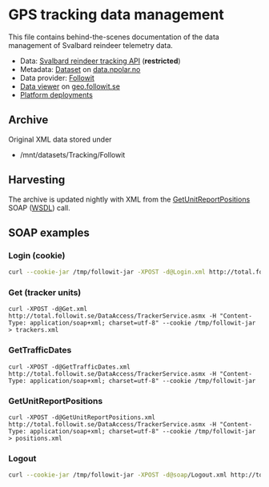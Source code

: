 #  GPS tracking data management

This file contains behind-the-scenes documentation of the data management of Svalbard reindeer telemetry data.

* Data: [Svalbard reindeer tracking API](https://api.npolar.no/tracking/svalbard-reindeer/?q=) (**restricted**)
* Metadata: [Dataset](https://data.npolar.no/dataset/e62ec1a4-9aac-4a2f-9973-76d772c87f94) on [data.npolar.no](https://data.npolar.no/dataset/e62ec1a4-9aac-4a2f-9973-76d772c87f94)
* Data provider: [Followit](http://followit.se)
* [Data viewer](http://geo.followit.se/Pages/LoginPage.aspx) on [geo.followit.se](http://geo.followit.se)
* [Platform deployments](http://api.npolar.no/tracking/deployment/?q=&filter-vendor=Followit&object=Svalbard+reindeer)

## Archive
Original XML data stored under
* /mnt/datasets/Tracking/Followit

## Harvesting
The archive is updated nightly with XML from the [GetUnitReportPositions](http://total.followit.se/DataAccess/TrackerService.asmx?op=GetUnitReportPositions) SOAP ([WSDL](http://total.followit.se/DataAccess/TrackerService.asmx?WSDL))
call.

## SOAP examples

### Login (cookie)

```sh
curl --cookie-jar /tmp/followit-jar -XPOST -d@Login.xml http://total.followit.se/DataAccess/AuthenticationService.asmx -H "Content-Type: text/xml; charset=utf-8"
```        

### Get (tracker units)
```curl -XPOST -d@Get.xml http://total.followit.se/DataAccess/TrackerService.asmx -H "Content-Type: application/soap+xml; charset=utf-8" --cookie /tmp/followit-jar > trackers.xml```

### GetTrafficDates
```curl -XPOST -d@GetTrafficDates.xml http://total.followit.se/DataAccess/TrackerService.asmx -H "Content-Type: application/soap+xml; charset=utf-8" --cookie /tmp/followit-jar```

### GetUnitReportPositions
```curl -XPOST -d@GetUnitReportPositions.xml http://total.followit.se/DataAccess/TrackerService.asmx -H "Content-Type: application/soap+xml; charset=utf-8" --cookie /tmp/followit-jar > positions.xml```

### Logout
```sh
curl --cookie-jar /tmp/followit-jar -XPOST -d@soap/Logout.xml http://total.followit.se/DataAccess/AuthenticationService.asmx -H "Content-Type: text/xml; charset=utf-8"
```  
